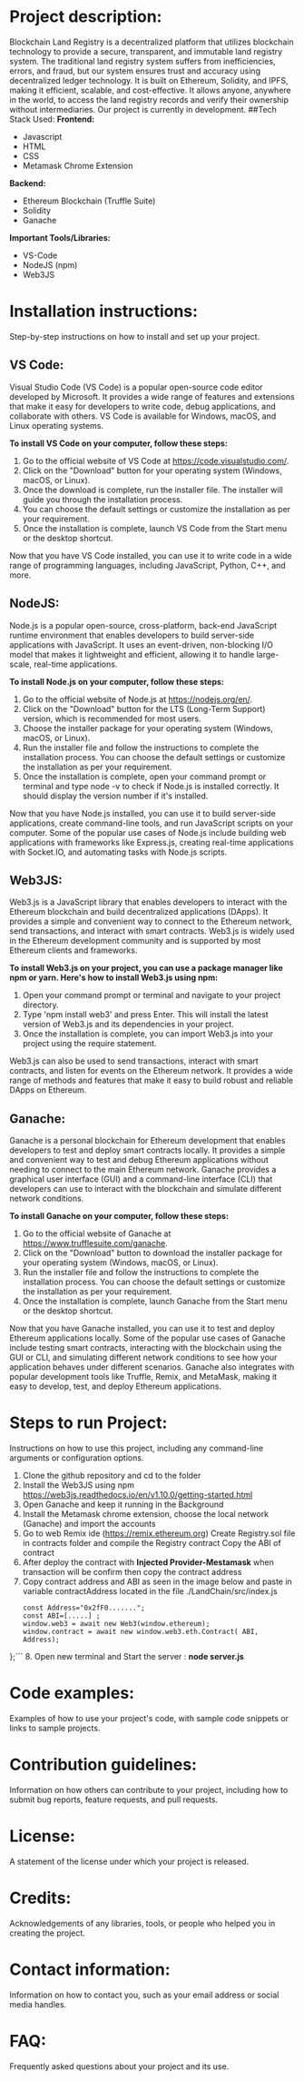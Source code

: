 # Project description:
Blockchain Land Registry is a decentralized platform that utilizes blockchain technology to provide a secure, transparent, and immutable land registry system. The traditional land registry system suffers from inefficiencies, errors, and fraud, but our system ensures trust and accuracy using decentralized ledger technology. It is built on Ethereum, Solidity, and IPFS, making it efficient, scalable, and cost-effective. It allows anyone, anywhere in the world, to access the land registry records and verify their ownership without intermediaries. Our project is currently in development.
##Tech Stack Used:
**Frontend:**
* Javascript
* HTML
* CSS
* Metamask Chrome Extension

**Backend:**
* Ethereum Blockchain (Truffle Suite)
* Solidity
* Ganache

**Important Tools/Libraries:**
* VS-Code
* NodeJS (npm)
* Web3JS

# Installation instructions:
Step-by-step instructions on how to install and set up your project.

## VS Code:
Visual Studio Code (VS Code) is a popular open-source code editor developed by Microsoft. It provides a wide range of features and extensions that make it easy for developers to write code, debug applications, and collaborate with others. VS Code is available for Windows, macOS, and Linux operating systems.

**To install VS Code on your computer, follow these steps:**

1. Go to the official website of VS Code at https://code.visualstudio.com/.
2. Click on the "Download" button for your operating system (Windows, macOS, or Linux).
3. Once the download is complete, run the installer file. The installer will guide you through the installation process.
4. You can choose the default settings or customize the installation as per your requirement.
5. Once the installation is complete, launch VS Code from the Start menu or the desktop shortcut.

Now that you have VS Code installed, you can use it to write code in a wide range of programming languages, including JavaScript, Python, C++, and more.

## NodeJS:
Node.js is a popular open-source, cross-platform, back-end JavaScript runtime environment that enables developers to build server-side applications with JavaScript. It uses an event-driven, non-blocking I/O model that makes it lightweight and efficient, allowing it to handle large-scale, real-time applications.

**To install Node.js on your computer, follow these steps:**

1. Go to the official website of Node.js at https://nodejs.org/en/.
2. Click on the "Download" button for the LTS (Long-Term Support) version, which is recommended for most users.
3. Choose the installer package for your operating system (Windows, macOS, or Linux).
4. Run the installer file and follow the instructions to complete the installation process. You can choose the default settings or customize the installation as per your requirement.
5. Once the installation is complete, open your command prompt or terminal and type node -v to check if Node.js is installed correctly. It should display the version number if it's installed.

Now that you have Node.js installed, you can use it to build server-side applications, create command-line tools, and run JavaScript scripts on your computer. Some of the popular use cases of Node.js include building web applications with frameworks like Express.js, creating real-time applications with Socket.IO, and automating tasks with Node.js scripts.

## Web3JS:
Web3.js is a JavaScript library that enables developers to interact with the Ethereum blockchain and build decentralized applications (DApps). It provides a simple and convenient way to connect to the Ethereum network, send transactions, and interact with smart contracts. Web3.js is widely used in the Ethereum development community and is supported by most Ethereum clients and frameworks.

**To install Web3.js on your project, you can use a package manager like npm or yarn. Here's how to install Web3.js using npm:**

1. Open your command prompt or terminal and navigate to your project directory.
2. Type 'npm install web3' and press Enter. This will install the latest version of Web3.js and its dependencies in your project.
3. Once the installation is complete, you can import Web3.js into your project using the require statement.

Web3.js can also be used to send transactions, interact with smart contracts, and listen for events on the Ethereum network. It provides a wide range of methods and features that make it easy to build robust and reliable DApps on Ethereum.

## Ganache:
Ganache is a personal blockchain for Ethereum development that enables developers to test and deploy smart contracts locally. It provides a simple and convenient way to test and debug Ethereum applications without needing to connect to the main Ethereum network. Ganache provides a graphical user interface (GUI) and a command-line interface (CLI) that developers can use to interact with the blockchain and simulate different network conditions.

**To install Ganache on your computer, follow these steps:**

1. Go to the official website of Ganache at https://www.trufflesuite.com/ganache.
2. Click on the "Download" button to download the installer package for your operating system (Windows, macOS, or Linux).
3. Run the installer file and follow the instructions to complete the installation process. You can choose the default settings or customize the installation as per your requirement.
4. Once the installation is complete, launch Ganache from the Start menu or the desktop shortcut.

Now that you have Ganache installed, you can use it to test and deploy Ethereum applications locally. Some of the popular use cases of Ganache include testing smart contracts, interacting with the blockchain using the GUI or CLI, and simulating different network conditions to see how your application behaves under different scenarios. Ganache also integrates with popular development tools like Truffle, Remix, and MetaMask, making it easy to develop, test, and deploy Ethereum applications.

# Steps to run Project:
Instructions on how to use this project, including any command-line arguments or configuration options.
1. Clone the github repository and cd to the folder
2. Install the Web3JS using npm https://web3js.readthedocs.io/en/v1.10.0/getting-started.html
3. Open Ganache and keep it running in the Background
4. Install the Metamask chrome extension, choose the local network (Ganache) and import the accounts
5. Go to web Remix ide (https://remix.ethereum.org) Create Registry.sol file in contracts folder and compile the Registry contract Copy the ABI of contract
6. After deploy the contract with **Injected Provider-Mestamask** when transaction will be confirm then copy the contract address
7. Copy contract address and ABI as seen in the image below and paste in variable contractAddress located in the file ./LandChain/src/index.js
    ```const Deploy = async () => {   
	const Address="0x2fF0.......";
	const ABI=[.....] ;
  	window.web3 = await new Web3(window.ethereum);
  	window.contract = await new window.web3.eth.Contract( ABI, Address);
};```
8. Open new terminal and Start the server : **node server.js**

# Code examples:
Examples of how to use your project's code, with sample code snippets or links to sample projects.

# Contribution guidelines:
Information on how others can contribute to your project, including how to submit bug reports, feature requests, and pull requests.

# License:
A statement of the license under which your project is released.

# Credits:
Acknowledgements of any libraries, tools, or people who helped you in creating the project.

# Contact information:
Information on how to contact you, such as your email address or social media handles.

# FAQ:
Frequently asked questions about your project and its use.
